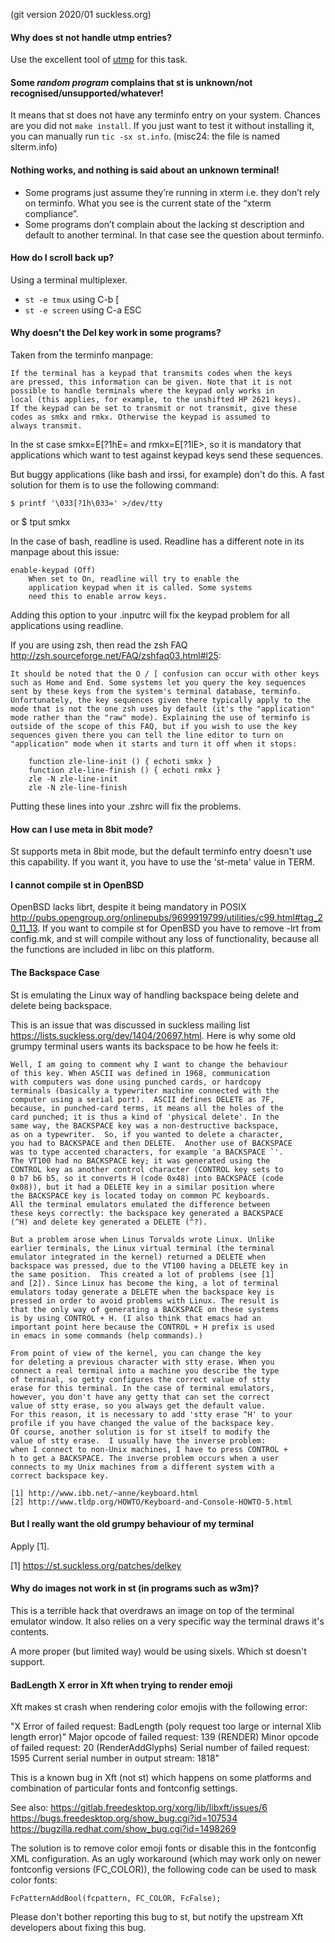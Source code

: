 (git version 2020/01 suckless.org)

#### Why does st not handle utmp entries?

Use the excellent tool of [utmp](https://git.suckless.org/utmp/) for this task.

#### Some _random program_ complains that st is unknown/not recognised/unsupported/whatever!

It means that st does not have any terminfo entry on your system. Chances are
you did not `make install`. If you just want to test it without installing it,
you can manually run `tic -sx st.info`. (misc24: the file is named slterm.info)

#### Nothing works, and nothing is said about an unknown terminal!

* Some programs just assume they’re running in xterm i.e. they don’t rely on
  terminfo. What you see is the current state of the “xterm compliance”.
* Some programs don’t complain about the lacking st description and default to
  another terminal. In that case see the question about terminfo.

#### How do I scroll back up?

Using a terminal multiplexer.

* `st -e tmux` using C-b [
* `st -e screen` using C-a ESC

#### Why doesn't the Del key work in some programs?

Taken from the terminfo manpage:

	If the terminal has a keypad that transmits codes when the keys
	are pressed, this information can be given. Note that it is not
	possible to handle terminals where the keypad only works in
	local (this applies, for example, to the unshifted HP 2621 keys).
	If the keypad can be set to transmit or not transmit, give these
	codes as smkx and rmkx. Otherwise the keypad is assumed to
	always transmit.

In the st case smkx=E[?1hE= and rmkx=E[?1lE>, so it is mandatory that
applications which want to test against keypad keys send these
sequences.

But buggy applications (like bash and irssi, for example) don't do this. A fast
solution for them is to use the following command:

	$ printf '\033[?1h\033=' >/dev/tty

or
	$ tput smkx

In the case of bash, readline is used. Readline has a different note in its
manpage about this issue:

	enable-keypad (Off)
		When set to On, readline will try to enable the
		application keypad when it is called. Some systems
		need this to enable arrow keys.

Adding this option to your .inputrc will fix the keypad problem for all
applications using readline.

If you are using zsh, then read the zsh FAQ
<http://zsh.sourceforge.net/FAQ/zshfaq03.html#l25>:

	It should be noted that the O / [ confusion can occur with other keys
	such as Home and End. Some systems let you query the key sequences
	sent by these keys from the system's terminal database, terminfo.
	Unfortunately, the key sequences given there typically apply to the
	mode that is not the one zsh uses by default (it's the "application"
	mode rather than the "raw" mode). Explaining the use of terminfo is
	outside of the scope of this FAQ, but if you wish to use the key
	sequences given there you can tell the line editor to turn on
	"application" mode when it starts and turn it off when it stops:

		function zle-line-init () { echoti smkx }
		function zle-line-finish () { echoti rmkx }
		zle -N zle-line-init
		zle -N zle-line-finish

Putting these lines into your .zshrc will fix the problems.

#### How can I use meta in 8bit mode?

St supports meta in 8bit mode, but the default terminfo entry doesn't
use this capability. If you want it, you have to use the 'st-meta' value
in TERM.

#### I cannot compile st in OpenBSD

OpenBSD lacks librt, despite it being mandatory in POSIX
<http://pubs.opengroup.org/onlinepubs/9699919799/utilities/c99.html#tag_20_11_13>.
If you want to compile st for OpenBSD you have to remove -lrt from config.mk, and
st will compile without any loss of functionality, because all the functions are
included in libc on this platform.

#### The Backspace Case

St is emulating the Linux way of handling backspace being delete and delete being
backspace.

This is an issue that was discussed in suckless mailing list
<https://lists.suckless.org/dev/1404/20697.html>. Here is why some old grumpy
terminal users wants its backspace to be how he feels it:

	Well, I am going to comment why I want to change the behaviour
	of this key. When ASCII was defined in 1968, communication
	with computers was done using punched cards, or hardcopy
	terminals (basically a typewriter machine connected with the
	computer using a serial port).  ASCII defines DELETE as 7F,
	because, in punched-card terms, it means all the holes of the
	card punched; it is thus a kind of 'physical delete'. In the
	same way, the BACKSPACE key was a non-destructive backspace,
	as on a typewriter.  So, if you wanted to delete a character,
	you had to BACKSPACE and then DELETE.  Another use of BACKSPACE
	was to type accented characters, for example 'a BACKSPACE `'.
	The VT100 had no BACKSPACE key; it was generated using the
	CONTROL key as another control character (CONTROL key sets to
	0 b7 b6 b5, so it converts H (code 0x48) into BACKSPACE (code
	0x08)), but it had a DELETE key in a similar position where
	the BACKSPACE key is located today on common PC keyboards.
	All the terminal emulators emulated the difference between
	these keys correctly: the backspace key generated a BACKSPACE
	(^H) and delete key generated a DELETE (^?).

	But a problem arose when Linus Torvalds wrote Linux. Unlike
	earlier terminals, the Linux virtual terminal (the terminal
	emulator integrated in the kernel) returned a DELETE when
	backspace was pressed, due to the VT100 having a DELETE key in
	the same position.  This created a lot of problems (see [1]
	and [2]). Since Linux has become the king, a lot of terminal
	emulators today generate a DELETE when the backspace key is
	pressed in order to avoid problems with Linux. The result is
	that the only way of generating a BACKSPACE on these systems
	is by using CONTROL + H. (I also think that emacs had an
	important point here because the CONTROL + H prefix is used
	in emacs in some commands (help commands).)

	From point of view of the kernel, you can change the key
	for deleting a previous character with stty erase. When you
	connect a real terminal into a machine you describe the type
	of terminal, so getty configures the correct value of stty
	erase for this terminal. In the case of terminal emulators,
	however, you don't have any getty that can set the correct
	value of stty erase, so you always get the default value.
	For this reason, it is necessary to add 'stty erase ^H' to your
	profile if you have changed the value of the backspace key.
	Of course, another solution is for st itself to modify the
	value of stty erase.  I usually have the inverse problem:
	when I connect to non-Unix machines, I have to press CONTROL +
	h to get a BACKSPACE. The inverse problem occurs when a user
	connects to my Unix machines from a different system with a
	correct backspace key.

	[1] http://www.ibb.net/~anne/keyboard.html
	[2] http://www.tldp.org/HOWTO/Keyboard-and-Console-HOWTO-5.html

#### But I really want the old grumpy behaviour of my terminal

Apply [1].

[1] https://st.suckless.org/patches/delkey

#### Why do images not work in st (in programs such as w3m)?

This is a terrible hack that overdraws an image on top of the terminal emulator
window. It also relies on a very specific way the terminal draws it's contents.

A more proper (but limited way) would be using sixels. Which st doesn't
support.

#### BadLength X error in Xft when trying to render emoji

Xft makes st crash when rendering color emojis with the following error:

"X Error of failed request:  BadLength (poly request too large or internal Xlib length error)"
  Major opcode of failed request:  139 (RENDER)
  Minor opcode of failed request:  20 (RenderAddGlyphs)
  Serial number of failed request: 1595
  Current serial number in output stream:  1818"

This is a known bug in Xft (not st) which happens on some platforms and
combination of particular fonts and fontconfig settings.

See also:
https://gitlab.freedesktop.org/xorg/lib/libxft/issues/6
https://bugs.freedesktop.org/show_bug.cgi?id=107534
https://bugzilla.redhat.com/show_bug.cgi?id=1498269

The solution is to remove color emoji fonts or disable this in the fontconfig
XML configuration.  As an ugly workaround (which may work only on newer
fontconfig versions (FC_COLOR)), the following code can be used to mask color
fonts:

	FcPatternAddBool(fcpattern, FC_COLOR, FcFalse);

Please don't bother reporting this bug to st, but notify the upstream Xft
developers about fixing this bug.
